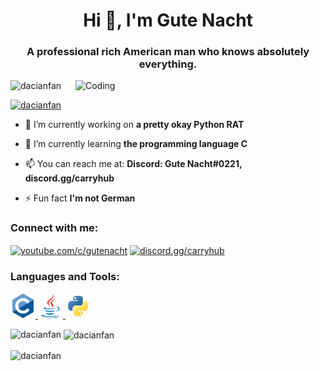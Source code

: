 <h1 align="center">Hi 👋, I'm Gute Nacht</h1>
<h3 align="center">A professional rich American man who knows absolutely everything.</h3>
<img align="right" alt="Coding" width="400" src="https://media.discordapp.net/attachments/922603678463049748/986701337402155148/download.gif">

<p align="left"> <img src="https://komarev.com/ghpvc/?username=dacianfan&label=Profile%20views&color=0e75b6&style=flat" alt="dacianfan" /> </p>

<p align="left"> <a href="https://github.com/ryo-ma/github-profile-trophy"><img src="https://github-profile-trophy.vercel.app/?username=dacianfan" alt="dacianfan" /></a> </p>

- 🔭 I’m currently working on **a pretty okay Python RAT**

- 🌱 I’m currently learning **the programming language C**

- 📫 You can reach me at: **Discord: Gute Nacht#0221, discord.gg/carryhub**

- ⚡ Fun fact **I'm not German**

<h3 align="left">Connect with me:</h3>
<p align="left">
<a href="https://www.youtube.com/c/youtube.com/c/gutenacht" target="blank"><img align="center" src="https://raw.githubusercontent.com/rahuldkjain/github-profile-readme-generator/master/src/images/icons/Social/youtube.svg" alt="youtube.com/c/gutenacht" height="30" width="40" /></a>
<a href="https://discord.gg/discord.gg/carryhub" target="blank"><img align="center" src="https://raw.githubusercontent.com/rahuldkjain/github-profile-readme-generator/master/src/images/icons/Social/discord.svg" alt="discord.gg/carryhub" height="30" width="40" /></a>
</p>

<h3 align="left">Languages and Tools:</h3>
<p align="left"> <a href="https://www.cprogramming.com/" target="_blank" rel="noreferrer"> <img src="https://raw.githubusercontent.com/devicons/devicon/master/icons/c/c-original.svg" alt="c" width="40" height="40"/> </a> <a href="https://www.java.com" target="_blank" rel="noreferrer"> <img src="https://raw.githubusercontent.com/devicons/devicon/master/icons/java/java-original.svg" alt="java" width="40" height="40"/> </a> <a href="https://www.python.org" target="_blank" rel="noreferrer"> <img src="https://raw.githubusercontent.com/devicons/devicon/master/icons/python/python-original.svg" alt="python" width="40" height="40"/> </a> </p>

<p><img align="left" src="https://github-readme-stats.vercel.app/api/top-langs?username=dacianfan&show_icons=true&locale=en&layout=compact" alt="dacianfan" /></p>

<p>&nbsp;<img align="center" src="https://github-readme-stats.vercel.app/api?username=dacianfan&show_icons=true&locale=en" alt="dacianfan" /></p>

<p><img align="center" src="https://github-readme-streak-stats.herokuapp.com/?user=dacianfan&" alt="dacianfan" /></p>
